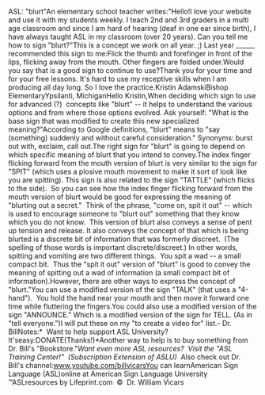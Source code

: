 ASL: "blurt"An elementary school teacher writes:"Hello!I love your website and use it with my students weekly. I teach 2nd and 3rd 
graders in a multi age classroom and since I am hard of hearing (deaf in one ear 
since birth), I have always taught ASL in my classroom (over 20 years). Can you 
tell me how to sign "blurt?"This is a concept we work on all year. ;) Last year ______ recommended this sign 
to me:Flick the thumb and forefinger in front of the lips, flicking away from 
the mouth. Other fingers are folded under.Would you say that is a good sign to continue to use?Thank you for your time and for your free lessons. It's hard to use my receptive 
skills when I am producing all day long. So I love the practice.Kristin AdamskiBishop ElementaryYpsilanti, MichiganHello Kristin,When deciding which sign to use for advanced (?)  concepts like "blurt" 
-- it helps to understand the various options and from where those options 
evolved. Ask yourself: "What is the base sign that was modified to create this 
new specialized meaning?"According to Google definitions, "blurt" means to "say (something) suddenly and 
without careful consideration." Synonyms: burst out with, exclaim, call out.The right sign for "blurt" is going to depend on which specific meaning of blurt 
that you intend to convey.The index finger flicking forward from the mouth version of blurt is very 
similar to the sign for "SPIT" (which uses a plosive mouth movement to make it 
sort of look like you are spitting). This sign is also related to the sign 
"TATTLE" (which flicks to the side).  So you can see how the index finger 
flicking forward from the mouth version of blurt would be good for expressing 
the meaning of "blurting out a secret."  Think of the phrase, "come on, 
spit it out" -- which is used to encourage someone to "blurt out" something that 
they know which you do not know.  This version of blurt also conveys a 
sense of pent up tension and release. It also conveys the concept of that which 
is being blurted is a discrete bit of information that was formerly discreet.  
(The spelling of those words is important discrete/discreet.) In other words, 
spitting and vomiting are two different things.  You spit a wad -- a small 
compact bit.  Thus the "spit it out" version of "blurt" is good to convey 
the meaning of spitting out a wad of information (a small compact bit of 
information).However, there are other ways to express the concept of "blurt."You can use a modified version of the sign "TALK" (that uses a "4-hand").  
You hold the hand near your mouth and then move it forward one time while 
fluttering the fingers.You could also use a modified version of the sign "ANNOUNCE." Which is a 
modified version of the sign for TELL. (As in "tell everyone.")I will put these on my "to create a video for" list.- Dr. BillNotes:* 
Want to help support ASL University?  It'seasy:DONATE(Thanks!)*Another way to help is to buy something from Dr. Bill's "Bookstore."*Want even more ASL resources?  Visit the "ASL Training Center!"  (Subscription 
Extension of ASLU)*  Also check out Dr. Bill's channel:www.youtube.com/billvicarsYou can learnAmerican Sign Language (ASL)online at American Sign Language University ™ASLresources by Lifeprint.com  ©  Dr. William Vicars